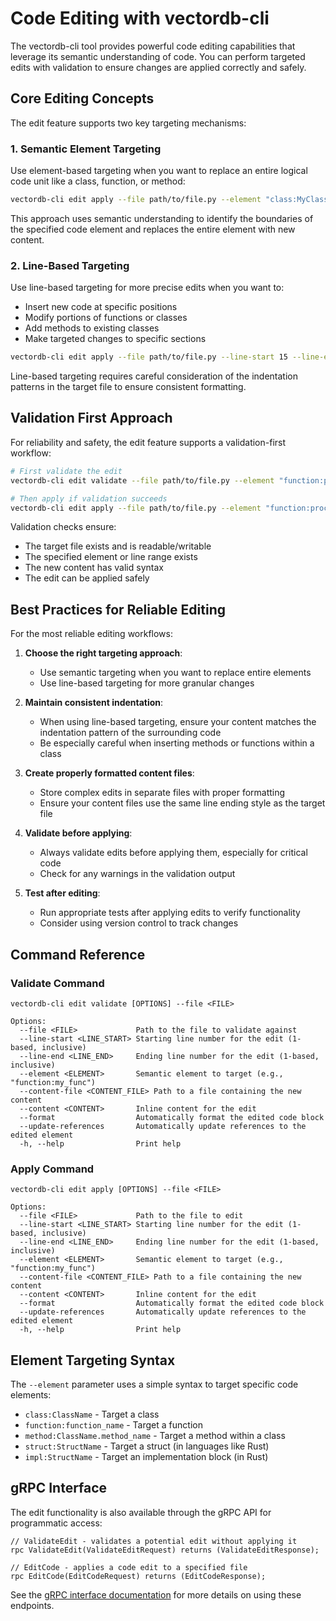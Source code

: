 # Code Editing with vectordb-cli

The vectordb-cli tool provides powerful code editing capabilities that leverage its semantic understanding of code. You can perform targeted edits with validation to ensure changes are applied correctly and safely.

## Core Editing Concepts

The edit feature supports two key targeting mechanisms:

### 1. Semantic Element Targeting

Use element-based targeting when you want to replace an entire logical code unit like a class, function, or method:

```bash
vectordb-cli edit apply --file path/to/file.py --element "class:MyClass" --content-file new_class.py
```

This approach uses semantic understanding to identify the boundaries of the specified code element and replaces the entire element with new content.

### 2. Line-Based Targeting

Use line-based targeting for more precise edits when you want to:
- Insert new code at specific positions
- Modify portions of functions or classes
- Add methods to existing classes
- Make targeted changes to specific sections

```bash
vectordb-cli edit apply --file path/to/file.py --line-start 15 --line-end 20 --content "def new_method(self):\n    return True"
```

Line-based targeting requires careful consideration of the indentation patterns in the target file to ensure consistent formatting.

## Validation First Approach

For reliability and safety, the edit feature supports a validation-first workflow:

```bash
# First validate the edit
vectordb-cli edit validate --file path/to/file.py --element "function:process_data" --content-file new_function.py

# Then apply if validation succeeds
vectordb-cli edit apply --file path/to/file.py --element "function:process_data" --content-file new_function.py
```

Validation checks ensure:
- The target file exists and is readable/writable
- The specified element or line range exists
- The new content has valid syntax
- The edit can be applied safely

## Best Practices for Reliable Editing

For the most reliable editing workflows:

1. **Choose the right targeting approach**:
   - Use semantic targeting when you want to replace entire elements
   - Use line-based targeting for more granular changes

2. **Maintain consistent indentation**:
   - When using line-based targeting, ensure your content matches the indentation pattern of the surrounding code
   - Be especially careful when inserting methods or functions within a class

3. **Create properly formatted content files**:
   - Store complex edits in separate files with proper formatting
   - Ensure your content files use the same line ending style as the target file

4. **Validate before applying**:
   - Always validate edits before applying them, especially for critical code
   - Check for any warnings in the validation output

5. **Test after editing**:
   - Run appropriate tests after applying edits to verify functionality
   - Consider using version control to track changes

## Command Reference

### Validate Command

```
vectordb-cli edit validate [OPTIONS] --file <FILE>

Options:
  --file <FILE>             Path to the file to validate against
  --line-start <LINE_START> Starting line number for the edit (1-based, inclusive)
  --line-end <LINE_END>     Ending line number for the edit (1-based, inclusive)
  --element <ELEMENT>       Semantic element to target (e.g., "function:my_func")
  --content-file <CONTENT_FILE> Path to a file containing the new content
  --content <CONTENT>       Inline content for the edit
  --format                  Automatically format the edited code block
  --update-references       Automatically update references to the edited element
  -h, --help                Print help
```

### Apply Command

```
vectordb-cli edit apply [OPTIONS] --file <FILE>

Options:
  --file <FILE>             Path to the file to edit
  --line-start <LINE_START> Starting line number for the edit (1-based, inclusive)
  --line-end <LINE_END>     Ending line number for the edit (1-based, inclusive)
  --element <ELEMENT>       Semantic element to target (e.g., "function:my_func")
  --content-file <CONTENT_FILE> Path to a file containing the new content
  --content <CONTENT>       Inline content for the edit
  --format                  Automatically format the edited code block
  --update-references       Automatically update references to the edited element
  -h, --help                Print help
```

## Element Targeting Syntax

The `--element` parameter uses a simple syntax to target specific code elements:

- `class:ClassName` - Target a class
- `function:function_name` - Target a function
- `method:ClassName.method_name` - Target a method within a class
- `struct:StructName` - Target a struct (in languages like Rust)
- `impl:StructName` - Target an implementation block (in Rust)

## gRPC Interface

The edit functionality is also available through the gRPC API for programmatic access:

```
// ValidateEdit - validates a potential edit without applying it
rpc ValidateEdit(ValidateEditRequest) returns (ValidateEditResponse);

// EditCode - applies a code edit to a specified file
rpc EditCode(EditCodeRequest) returns (EditCodeResponse);
```

See the [gRPC interface documentation](grpc_interface.md) for more details on using these endpoints. 
